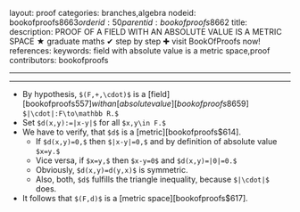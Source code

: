 layout: proof
categories: branches,algebra
nodeid: bookofproofs$8663
orderid: 50
parentid: bookofproofs$8662
title: 
description: PROOF OF A FIELD WITH AN ABSOLUTE VALUE IS A METRIC SPACE &#9733; graduate maths &#10004; step by step &#10010; visit BookOfProofs now!
references: 
keywords: field with absolute value is a metric space,proof
contributors: bookofproofs

---


---

* By hypothesis, `$(F,+,\cdot)$` is a [field][bookofproofs$557] with an [absolute value][bookofproofs$8659] `$|\cdot|:F\to\mathbb R.$`
* Set `$d(x,y):=|x-y|$` for all `$x,y\in F.$`
* We have to verify, that `$d$` is a [metric][bookofproofs$614].
   * If `$d(x,y)=0,$` then `$|x-y|=0,$` and by definition of absolute value `$x=y.$`
   * Vice versa, if `$x=y,$` then `$x-y=0$` and `$d(x,y)=|0|=0.$` 
   * Obviously, `$d(x,y)=d(y,x)$` is symmetric.
   * Also, both, `$d$` fulfills the triangle inequality, because `$|\cdot|$` does.
* It follows that `$(F,d)$` is a [metric space][bookofproofs$617].